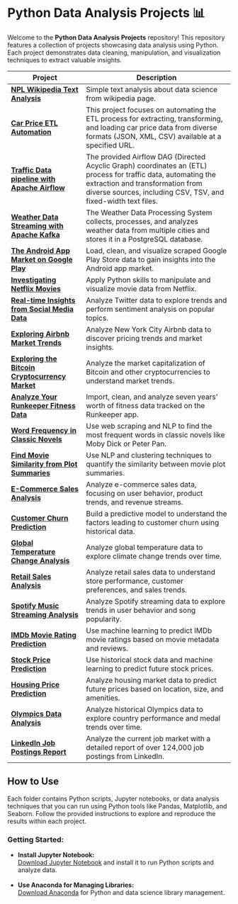 # Python Data Analysis Projects 📊

<p>
Welcome to the <strong>Python Data Analysis Projects</strong> repository! This repository features a collection of projects showcasing data analysis using Python. Each project demonstrates data cleaning, manipulation, and visualization techniques to extract valuable insights.
</p>

<table>
  <thead>
    <tr>
      <th>Project</th>
      <th>Description</th>
    </tr>
  </thead>
  <tbody>
    <tr>
      <td><a href="https://github.com/erickson-figueroa/wiki_text_analysis/blob/main/datascience_text_analysis_EN.ipynb"><strong>NPL Wikipedia Text Analysis</strong></a></td>
      <td>Simple text analysis about data science from wikipedia page.</td>
    </tr>
    <tr>
      <td><a href="Car_Price_ETL"><strong>Car Price ETL Automation</strong></a></td>
      <td>This project focuses on automating the ETL process for extracting, transforming, and loading car price data from diverse formats (JSON, XML, CSV) available at a specified URL.</td>
    </tr>
    <tr>
      <td><a href="Traffic_Data_Pipeline"><strong>Traffic Data pipeline with Apache Airflow</strong></a></td>
      <td>The provided Airflow DAG (Directed Acyclic Graph) coordinates an (ETL) process for traffic data, automating the extraction and transformation from diverse sources, including CSV, TSV, and fixed-width text files.</td>
    </tr>
    <tr>
      <td><a href="Weather_Data_Streaming"><strong>Weather Data Streaming with Apache Kafka</strong></a></td>
      <td>The Weather Data Processing System collects, processes, and analyzes weather data from multiple cities and stores it in a PostgreSQL database.</td>
    </tr>
    <tr>
      <td><a href="Android_App_Market"><strong>The Android App Market on Google Play</strong></a></td>
      <td>Load, clean, and visualize scraped Google Play Store data to gain insights into the Android app market.</td>
    </tr>
    <tr>
      <td><a href="Netflix_Movie_Analysis"><strong>Investigating Netflix Movies</strong></a></td>
      <td>Apply Python skills to manipulate and visualize movie data from Netflix.</td>
    </tr>
    <tr>
      <td><a href="Twitter_Trend_Analysis"><strong>Real-time Insights from Social Media Data</strong></a></td>
      <td>Analyze Twitter data to explore trends and perform sentiment analysis on popular topics.</td>
    </tr>
    <tr>
      <td><a href="Airbnb_Market_Analysis"><strong>Exploring Airbnb Market Trends</strong></a></td>
      <td>Analyze New York City Airbnb data to discover pricing trends and market insights.</td>
    </tr>
    <tr>
      <td><a href="Cryptocurrency_Market_Analysis"><strong>Exploring the Bitcoin Cryptocurrency Market</strong></a></td>
      <td>Analyze the market capitalization of Bitcoin and other cryptocurrencies to understand market trends.</td>
    </tr>
    <tr>
      <td><a href="Runkeeper_Fitness_Analysis"><strong>Analyze Your Runkeeper Fitness Data</strong></a></td>
      <td>Import, clean, and analyze seven years' worth of fitness data tracked on the Runkeeper app.</td>
    </tr>
    <tr>
      <td><a href="Word_Frequency_Novels"><strong>Word Frequency in Classic Novels</strong></a></td>
      <td>Use web scraping and NLP to find the most frequent words in classic novels like Moby Dick or Peter Pan.</td>
    </tr>
    <tr>
      <td><a href="Movie_Similarity_Analysis"><strong>Find Movie Similarity from Plot Summaries</strong></a></td>
      <td>Use NLP and clustering techniques to quantify the similarity between movie plot summaries.</td>
    </tr>
    <tr>
      <td><a href="Ecommerce_Sales_Analysis"><strong>E-Commerce Sales Analysis</strong></a></td>
      <td>Analyze e-commerce sales data, focusing on user behavior, product trends, and revenue streams.</td>
    </tr>
    <tr>
      <td><a href="Customer_Churn_Prediction"><strong>Customer Churn Prediction</strong></a></td>
      <td>Build a predictive model to understand the factors leading to customer churn using historical data.</td>
    </tr>
    <tr>
      <td><a href="Global_Temperature_Analysis"><strong>Global Temperature Change Analysis</strong></a></td>
      <td>Analyze global temperature data to explore climate change trends over time.</td>
    </tr>
    <tr>
      <td><a href="Retail_Sales_Analysis"><strong>Retail Sales Analysis</strong></a></td>
      <td>Analyze retail sales data to understand store performance, customer preferences, and sales trends.</td>
    </tr>
    <tr>
      <td><a href="Spotify_Data_Analysis"><strong>Spotify Music Streaming Analysis</strong></a></td>
      <td>Analyze Spotify streaming data to explore trends in user behavior and song popularity.</td>
    </tr>
    <tr>
      <td><a href="IMDb_Rating_Prediction"><strong>IMDb Movie Rating Prediction</strong></a></td>
      <td>Use machine learning to predict IMDb movie ratings based on movie metadata and reviews.</td>
    </tr>
    <tr>
      <td><a href="Stock_Price_Prediction"><strong>Stock Price Prediction</strong></a></td>
      <td>Use historical stock data and machine learning to predict future stock prices.</td>
    </tr>
    <tr>
      <td><a href="Housing_Price_Prediction"><strong>Housing Price Prediction</strong></a></td>
      <td>Analyze housing market data to predict future prices based on location, size, and amenities.</td>
    </tr>
    <tr>
      <td><a href="Olympics_Data_Analysis"><strong>Olympics Data Analysis</strong></a></td>
      <td>Analyze historical Olympics data to explore country performance and medal trends over time.</td>
    </tr>
    <tr>
      <td><a href="LinkedIn_Job_Postings_Report"><strong>LinkedIn Job Postings Report</strong></a></td>
      <td>Analyze the current job market with a detailed report of over 124,000 job postings from LinkedIn.</td>
    </tr>
  </tbody>
</table>

<h2>How to Use</h2>
<p>
Each folder contains Python scripts, Jupyter notebooks, or data analysis techniques that you can run using Python tools like Pandas, Matplotlib, and Seaborn. Follow the provided instructions to explore and reproduce the results within each project.
</p>

<h3>Getting Started:</h3>
<ul>
    <li>
        <strong>Install Jupyter Notebook:</strong><br>
        <a href="https://jupyter.org/install" target="_blank">Download Jupyter Notebook</a> and install it to run Python scripts and analyze data.
    </li>
    <br>
    <li>
        <strong>Use Anaconda for Managing Libraries:</strong><br>
        <a href="https://www.anaconda.com/products/individual" target="_blank">Download Anaconda</a> for Python and data science library management.
    </li>
    <br>
</ul>
